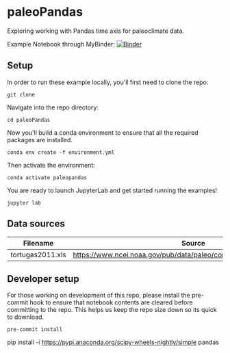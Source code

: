 # paleoPandas
Exploring working with Pandas time axis for paleoclimate data.

Example Notebook through MyBinder: [![Binder](https://mybinder.org/badge_logo.svg)](https://mybinder.org/v2/gh/khider/paleoPandas/HEAD)

## Setup

In order to run these example locally, you'll first need to clone the repo:

```
git clone 
```

Navigate into the repo directory:

```
cd paleoPandas
```

Now you'll build a conda environment to ensure that all the required packages
are installed. 

```
conda env create -f environment.yml
```

Then activate the environment:

```
conda activate paleopandas
```

You are ready to launch JupyterLab and get started running the examples! 

```
jupyter lab
```

## Data sources

| Filename | Source |
| -------- | ------ |
| tortugas2011.xls | https://www.ncei.noaa.gov/pub/data/paleo/coral/atlantic/tortugas2011.xls


## Developer setup

For those working on development of this repo, please install the pre-commit 
hook to ensure that notebook contents are cleared before committing to the repo. 
This helps us keep the repo size down so its quick to download.

```
pre-commit install
```


pip install -i https://pypi.anaconda.org/scipy-wheels-nightly/simple pandas



